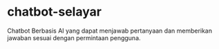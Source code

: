 # chatbot-selayar
Chatbot Berbasis AI yang dapat menjawab pertanyaan dan memberikan jawaban sesuai dengan permintaan pengguna.
